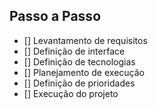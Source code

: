 ## Passo a Passo

- [] Levantamento de requisitos
- [] Definição de interface
- [] Definição de tecnologias
- [] Planejamento de execução
- [] Definição de prioridades
- [] Execução do projeto
